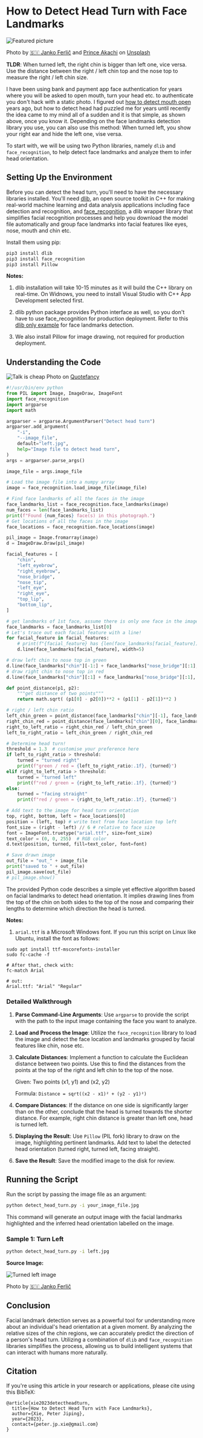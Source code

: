 # How to Detect Head Turn with Face Landmarks

![Featured picture](images/post_featured_picture.png)

Photo by [🇸🇮 Janko Ferlič](https://unsplash.com/@itfeelslikefilm?utm_source=medium&utm_medium=referral) and [Prince Akachi](https://unsplash.com/@princearkman?utm_source=medium&utm_medium=referral) on [Unsplash](https://unsplash.com/)

**TLDR**: When turned left, the right chin is bigger than left one, vice versa. Use the distance between the right / left chin top and the nose top to measure the right / left chin size.

I have been using bank and payment app face authentication for years where you will be asked to open mouth, turn your head etc. to authenticate you don't hack with a static photo.
I figured out [how to detect mouth open](https://medium.com/towards-data-science/how-to-detect-mouth-open-for-face-login-84ca834dff3b) years ago, but how to detect head had puzzled me for years until recently the idea came to my mind all of a sudden and it is that simple, as shown above, once you know it. Depending on the face landmanks detection library you use, you can also use this method: When turned left, you show your right ear and hide the left one, vise versa.

To start with, we will be using two Python libraries, namely `dlib` and `face_recognition`, to help detect face landmarks and analyze them to infer head orientation.

## Setting Up the Environment

Before you can detect the head turn, you'll need to have the necessary libraries installed. You'll need [dlib](https://github.com/davisking/dlib), an open source toolkit in C++ for making real-world machine learning and data analysis applications including face detection and recognition, and [face_recognition](https://github.com/ageitgey/face_recognition), a dlib wrapper library that simplifies facial recognition processes and help you download the model file automatically and group face landmarks into facial features like eyes, nose, mouth and chin etc.

Install them using pip:

```sh
pip3 install dlib
pip3 install face_recognition
pip3 install Pillow
```

**Notes:**
1. dlib installation will take 10-15 minutes as it will build the C++ library on real-time. On Widnows, you need to install Visual Studio with C++ App Development selected first.

2. dlib python package provides Python interface as well, so you don't have to use face_recognition for production deployment. Refer to this [dlib only example](http://dlib.net/face_landmark_detection.py.html) for face landmarks detection.

3. We also install Pillow for image drawing, not required for production deployment.

## Understanding the Code

![Talk is cheap](images/Quotefancy-talk-is-cheap.jpg)
Photo on [Quotefancy](https://quotefancy.com/)

```python
#!/usr/bin/env python
from PIL import Image, ImageDraw, ImageFont
import face_recognition
import argparse
import math

argparser = argparse.ArgumentParser("Detect head turn")
argparser.add_argument(
    "-i",
    "--image_file",
    default="left.jpg",
    help="Image file to detect head turn",
)
args = argparser.parse_args()

image_file = args.image_file

# Load the image file into a numpy array
image = face_recognition.load_image_file(image_file)

# Find face landmarks of all the faces in the image
face_landmarks_list = face_recognition.face_landmarks(image)
num_faces = len(face_landmarks_list)
print(f"Found {num_faces} face(s) in this photograph.")
# Get locations of all the faces in the image
face_locations = face_recognition.face_locations(image)

pil_image = Image.fromarray(image)
d = ImageDraw.Draw(pil_image)

facial_features = [
    "chin",
    "left_eyebrow",
    "right_eyebrow",
    "nose_bridge",
    "nose_tip",
    "left_eye",
    "right_eye",
    "top_lip",
    "bottom_lip",
]

# get landmarks of 1st face, assume there is only one face in the image
face_landmarks = face_landmarks_list[0]
# Let's trace out each facial feature with a line!
for facial_feature in facial_features:
    # print(f"{facial_feature} has {len(face_landmarks[facial_feature])} points: {face_landmarks[facial_feature]}")
    d.line(face_landmarks[facial_feature], width=5)

# draw left chin to nose top in green
d.line(face_landmarks["chin"][-1:] + face_landmarks["nose_bridge"][:1], width=5, fill=(0, 255, 0))
# draw right chin to nose top in red
d.line(face_landmarks["chin"][:1] + face_landmarks["nose_bridge"][:1], width=5, fill=(255, 0, 0))

def point_distance(p1, p2):
    """get distance of two points"""
    return math.sqrt( (p1[0] - p2[0])**2 + (p1[1] - p2[1])**2 )

# right / left chin ratio
left_chin_green = point_distance(face_landmarks["chin"][-1], face_landmarks["nose_bridge"][0])
right_chin_red = point_distance(face_landmarks["chin"][0], face_landmarks["nose_bridge"][0])
right_to_left_ratio = right_chin_red / left_chin_green
left_to_right_ratio = left_chin_green / right_chin_red

# Determine head turn!
threshold = 1.3  # customise your preference here
if left_to_right_ratio > threshold:
    turned = "turned right"
    print(f"green / red = {left_to_right_ratio:.1f}, {turned}")
elif right_to_left_ratio > threshold:
    turned = "turned left"
    print(f"red / green = {right_to_left_ratio:.1f}, {turned}")
else:
    turned = "facing straight"
    print(f"red / green = {right_to_left_ratio:.1f}, {turned}")

# Add text to the image for head turn orientation
top, right, bottom, left = face_locations[0]
position = (left, top) # write text from face location top left
font_size = (right - left) // 6 # relative to face size
font = ImageFont.truetype("arial.ttf", size=font_size)
text_color = (0, 0, 255)  # RGB color
d.text(position, turned, fill=text_color, font=font)

# Save drawn image
out_file = "out_" + image_file
print("saved to " + out_file)
pil_image.save(out_file)
# pil_image.show()
```

The provided Python code describes a simple yet effective algorithm based on facial landmarks to detect head orientation. It implies drawing lines from the top of the chin on both sides to the top of the nose and comparing their lengths to determine which direction the head is turned.

**Notes:**
1.  `arial.ttf` is a Microsoft Windows font. If you run this script on Linux like Ubuntu, install the font as follows:
```
sudo apt install ttf-mscorefonts-installer
sudo fc-cache -f

# After that, check with:
fc-match Arial

# out:
Arial.ttf: "Arial" "Regular"
```

### Detailed Walkthrough

1. **Parse Command-Line Arguments**: Use `argparse` to provide the script with the path to the input image containing the face you want to analyze.

2. **Load and Process the Image**: Utilize the `face_recognition` library to load the image and detect the face location and landmarks grouped by facial features like chin, nose etc.

3. **Calculate Distances**: Implement a function to calculate the Euclidean distance between two points. Use this to find the distances from the points at the top of the right and left chin to the top of the nose.

    Given: Two points (x1, y1) and (x2, y2)

    Formula: `Distance = sqrt((x2 - x1)² + (y2 - y1)²)`

4. **Compare Distances**: If the distance on one side is significantly larger than on the other, conclude that the head is turned towards the shorter distance. For example, right chin distance is greater than left one, head is turned left.

5. **Displaying the Result**: Use `Pillow` (PIL fork) library to draw on the image, highlighting pertinent landmarks. Add text to label the detected head orientation (turned right, turned left, facing straight).

6. **Save the Result**: Save the modified image to the disk for review.

## Running the Script

Run the script by passing the image file as an argument:

```sh
python detect_head_turn.py -i your_image_file.jpg
```

This command will generate an output image with the facial landmarks highlighted and the inferred head orientation labelled on the image.

### Sample 1: Turn Left
```sh
python detect_head_turn.py -i left.jpg
```

**Source Image:**

![Turned left image](images/left.jpg)

Photo by [🇸🇮 Janko Ferlič](https://unsplash.com/@itfeelslikefilm?utm_source=medium&utm_medium=referral) 

## Conclusion

Facial landmark detection serves as a powerful tool for understanding more about an individual's head orientation at a given moment. By analyzing the relative sizes of the chin regions, we can accurately predict the direction of a person's head turn. Utilizing a combination of `dlib` and `face_recognition` libraries simplifies the process, allowing us to build intelligent systems that can interact with humans more naturally.

## Citation
If you're using this article in your research or applications, please cite using this BibTeX:

```
@article{xie2023detectheadturn,
  title={How to Detect Head Turn with Face Landmarks},
  author={Xie, Peter Jiping},
  year={2023},
  contact={peter.jp.xie@gmail.com}
}
```
